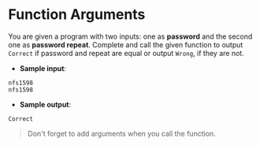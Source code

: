 # Function Arguments

You are given a program with two inputs: one as **password** and the second one as **password repeat**. Complete and call the given function to output `Correct` if password and repeat are equal or output `Wrong`, if they are not.

- **Sample input**:  
```
nfs1598
nfs1598
```

- **Sample output**:  
```
Correct
```

>Don't forget to add arguments when you call the function.